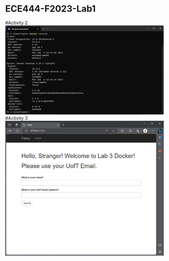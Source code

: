 # ECE444-F2023-Lab1
#Activity 2
![Lab3 Acitivty 2](Screenshots/L3-A2.png)
#Activity 3
![Lab3 Acitivty 3](Screenshots/L3-A3.png)